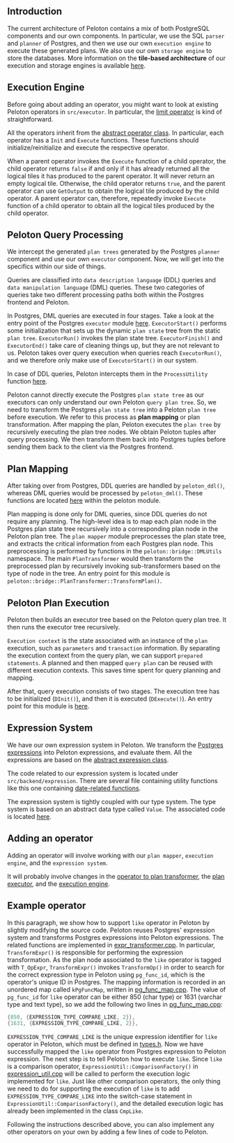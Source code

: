 ## Introduction

The current architecture of Peloton contains a mix of both PostgreSQL components and our own components. In particular, we use the SQL `parser` and `planner` of Postgres, and then we use our own `execution engine` to execute these generated plans. We also use our own `storage engine` to store the databases. More information on the **tile-based architecture** of our execution and storage engines is available [here](https://github.com/cmu-db/peloton/wiki/Tile-Based-Architecture).

## Execution Engine

Before going about adding an operator, you might want to look at existing Peloton operators in `src/executor`. In particular, the [limit operator](https://github.com/cmu-db/peloton/blob/master/src/executor/limit_executor.cpp) is kind of straightforward. 

All the operators inherit from the [abstract operator class](https://github.com/cmu-db/peloton/blob/master/src/include/executor/abstract_executor.h). In particular, each operator has a `Init` and `Execute` functions. These functions should initialize/reinitialize and execute the respective operator.

When a parent operator invokes the `Execute` function of a child operator, the child operator returns `false` if and only if it has already returned all the logical tiles it has produced to the parent operator. It will never return an empty logical tile. Otherwise, the child operator returns `true`, and the parent operator can use `GetOutput` to obtain the logical tile produced by the child operator. A parent operator can, therefore, repeatedly invoke `Execute` function of a child operator to obtain all the logical tiles produced by the child operator.

## Peloton Query Processing

We intercept the generated `plan trees` generated by the Postgres `planner` component and use our own `executor` component. Now, we will get into the specifics within our side of things.

Queries are classified into `data description language` (DDL) queries and `data manipulation language` (DML) queries. 
These two categories of queries take two different processing paths both within the Postgres frontend and Peloton. 

In Postgres, DML queries are executed in four stages. Take a look at the entry point of the Postgres `executor` module [here](https://github.com/cmu-db/peloton/blob/master/third_party/libpg_query/src/postgres/include/executor/executor.h). 
`ExecutorStart()` performs some initialization that sets up the dynamic `plan state` tree from the static `plan tree`. 
`ExecutorRun()` invokes the plan state tree. 
`ExecutorFinish()` and `ExecutorEnd()` take care of cleaning things up, but they are not relevant to us. Peloton takes over query execution when queries reach `ExecutorRun()`, and we therefore only make use of `ExecutorStart()` in our system. 

In case of DDL queries, Peloton intercepts them in the `ProcessUtility` function [here](https://github.com/cmu-db/peloton/blob/master/third_party/libpg_query/src/postgres/include/tcop/utility.h#L33).

Peloton cannot directly execute the Postgres `plan state tree` as our executors can only understand our own Peloton `query plan tree`. So, we need to transform the Postgres `plan state tree` into a Peloton `plan tree` before execution.
We refer to this process as **plan mapping** or plan transformation. After mapping the plan, Peloton executes the `plan tree` by recursively executing the plan tree nodes. We obtain Peloton tuples after query processing. We then transform them back into Postgres tuples before sending them back to the client via the Postgres frontend.

## Plan Mapping

After taking over from Postgres, DDL queries are handled by `peloton_ddl()`, whereas DML queries would be processed by `peloton_dml()`. These functions are located [here](https://github.com/cmu-db/peloton/blob/master/src/postgres/backend/postmaster/peloton.cpp) within the peloton module.

Plan mapping is done only for DML queries, since DDL queries do not require any planning. The high-level idea is to map each plan node in the Postgres plan state tree recursively into a corresponding plan node in the Peloton plan tree. The `plan mapper` module preprocesses the plan state tree, and extracts the critical information from each Postgres plan node. This preprocessing is performed by functions in the `peloton::bridge::DMLUtils` namespace. The main `PlanTransformer` would then transform the preprocessed plan by recursively invoking sub-transformers based on the type of node in the tree. An entry point for this module is `peloton::bridge::PlanTransformer::TransformPlan()`.

## Peloton Plan Execution

Peloton then builds an executor tree based on the Peloton query plan tree. It then runs the executor tree recursively. 

`Execution context` is the state associated with an instance of the `plan` execution, such as `parameters` and `transaction` information. By separating the execution context from the query plan, we can support `prepared statements`. A planned and then mapped `query plan` can be reused with different execution contexts. This saves time spent for query planning and mapping. 

After that, query execution consists of two stages. The execution tree has to be initialized (`DInit()`), and then it is executed (`DExecute()`). An entry point for this module is [here](https://github.com/cmu-db/peloton/blob/master/src/executor/plan_executor.cpp).

## Expression System

We have our own expression system in Peloton. We transform the [Postgres expressions](https://github.com/cmu-db/peloton/wiki/Postgres-Expression-System) into Peloton expressions, and evaluate them. All the expressions are based on the [abstract expression class](https://github.com/cmu-db/peloton/blob/master/src/include/expression/abstract_expression.h). 

The code related to our expression system is located under `src/backend/expression`. There are several file containing utility functions like this one containing [date-related functions](https://github.com/cmu-db/peloton/blob/master/src/include/expression/date_functions.h).

The expression system is tightly coupled with our type system. The type system is based on an abstract data type called `Value`. The associated code is located [here](https://github.com/cmu-db/peloton/blob/master/src/include/type/value.h).

## Adding an operator

Adding an operator will involve working with our `plan mapper`, `execution engine`, and the `expression system`. 

It will probably involve changes in the [operator to plan transformer](https://github.com/cmu-db/peloton/blob/master/src/optimizer/operator_to_plan_transformer.cpp), the [plan executor](https://github.com/cmu-db/peloton/blob/master/src/executor/plan_executor.cpp), and the [execution engine](https://github.com/cmu-db/peloton/blob/master/src/executor/). 

## Example operator

In this paragraph, we show how to support `like` operator in Peloton by slightly modifying the source code. Peloton reuses Postgres' expression system and transforms Postgres expressions into Peloton expressions. The related functions are implemented in [expr_transformer.cpp](https://github.com/cmu-db/peloton/blob/master/src/backend/bridge/dml/expr/expr_transformer.cpp). 
In particular, `TransformExpr()` is responsible for performing the expression transformation.
As the plan node associated to the `like` operator is tagged with `T_OpExpr`, `TransformExpr()` invokes `TransformOp()` in order to search for the correct expression type in Peloton using `pg_func_id`, which is the operator's unique ID in Postgres. The mapping information is recorded in an unordered map called `kPgFuncMap`, written in [pg_func_map.cpp](https://github.com/cmu-db/peloton/blob/master/src/backend/bridge/dml/expr/pg_func_map.cpp). The value of `pg_func_id` for `like` operator can be either 850 (char type) or 1631 (varchar type and text type), so we add the following two lines in [pg_func_map.cpp](https://github.com/cmu-db/peloton/blob/master/src/backend/bridge/dml/expr/pg_func_map.cpp):
```c++
{850, {EXPRESSION_TYPE_COMPARE_LIKE, 2}},
{1631, {EXPRESSION_TYPE_COMPARE_LIKE, 2}},
```

`EXPRESSION_TYPE_COMPARE_LIKE` is the unique expression identifier for `like` operator in Peloton, which must be defined in [types.h](https://github.com/cmu-db/peloton/blob/master/src/backend/common/types.h). 
Now we have successfully mapped the `like` operator from Postgres expression to Peloton expression. The next step is to tell Peloton how to execute `like`. Since `like` is a comparison operator, `ExpressionUtil::ComparisonFactory()` in [expression_util.cpp](https://github.com/cmu-db/peloton/blob/master/src/backend/expression/expression_util.cpp) will be called to perform the execution logic implemented for `like`. Just like other comparison operators, the only thing we need to do for supporting the execution of `like` is to add `EXPRESSION_TYPE_COMPARE_LIKE` into the switch-case statement in `ExpressionUtil::ComparisonFactory()`, and the detailed execution logic has already been implemented in the class `CmpLike`. 

Following the instructions described above, you can also implement any other operators on your own by adding a few lines of code to Peloton.